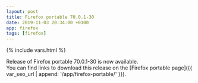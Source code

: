 ```yaml
---
layout: post
title: Firefox portable 70.0.1-30
date: 2019-11-03 20:34:00 +0100
app: firefox
tags: [firefox]
---
```

{% include vars.html %}

Release of Firefox portable 70.0.1-30 is now available.<br />
You can find links to download this release on the [Firefox portable page]({{ var_seo_url | append: '/app/firefox-portable/' }}).